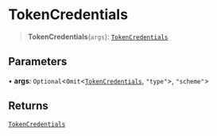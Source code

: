 # TokenCredentials

> **TokenCredentials**(`args`): [`TokenCredentials`](reference/interfaces/TokenCredentials.md)

## Parameters

• **args**: `Optional`<`Omit`<[`TokenCredentials`](reference/interfaces/TokenCredentials.md), `"type"`>, `"scheme"`>

## Returns

[`TokenCredentials`](reference/interfaces/TokenCredentials.md)
